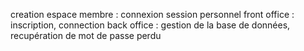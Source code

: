 creation espace membre : connexion session personnel
front office : inscription, connection
back office : gestion de la base de données, recupération de mot de passe perdu
